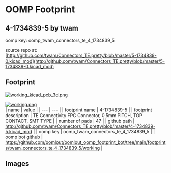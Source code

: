 # OOMP Footprint  
## 4-1734839-5  by twam  
  
oomp key: oomp_twam_connectors_te_4_1734839_5  
  
source repo at: [http://github.com/twam/Connectors_TE.pretty/blob/master/5-1734839-0.kicad_mod](http://github.com/twam/Connectors_TE.pretty/blob/master/5-1734839-0.kicad_mod)  
## Footprint  
  
[![working_kicad_pcb_3d.png](working_kicad_pcb_3d_600.png)](working_kicad_pcb_3d.png)  
  
[![working.png](working_600.png)](working.png)  
| name | value | 
| --- | --- | 
| footprint name | 4-1734839-5 | 
| footprint description | TE Connectivity FPC Connector, 0.5mm PITCH, TOP CONTACT, SMT TYPE | 
| number of pads | 47 | 
| github path | http://github.com/twam/Connectors_TE.pretty/blob/master/4-1734839-5.kicad_mod | 
| oomp key | oomp_twam_connectors_te_4_1734839_5 | 
| oomp bot github | https://github.com/oomlout/oomlout_oomp_footprint_bot/tree/main/footprints/twam_connectors_te_4_1734839_5/working | 
## Images  
